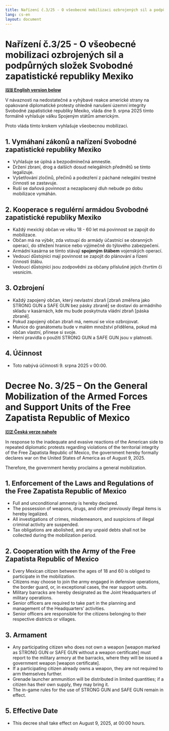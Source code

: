 ```yaml
---
title: Nařízení č.3/25 - O všeobecné mobilizaci ozbrojených sil a podpůrných složek Svobodné zapatistické republiky Mexiko
lang: cs-en
layout: document
---
```


# Nařízení č.3/25 - O všeobecné mobilizaci ozbrojených sil a podpůrných složek Svobodné zapatistické republiky Mexiko

**[🇬🇧 English version below](#decree-no-325--on-the-general-mobilization-of-the-armed-forces-and-support-units-of-the-free-zapatista-republic-of-mexico)**

V návaznosti na nedostatečné a vyhýbavé reakce americké strany na opakované diplomatické protesty ohledně narušení územní integrity Svobodné zapatistické republiky Mexiko, vláda dne 9. srpna 2025 tímto formálně vyhlašuje válku Spojeným státům americkým.

Proto vláda tímto krokem vyhlašuje všeobecnou mobilizaci.

## 1. Vymáhaní zákonů a nařízení Svobodné zapatistické republiky Mexiko

- Vyhlašuje se úplná a bezpodmínečná amnestie.
- Držení zbraní, drog a dalších dosud nelegálních předmětů se tímto legalizuje.
- Vyšetřování zločinů, přečinů a podezření z páchané nelegální trestné činnosti se zastavuje.
- Ruší se daňová povinnost a nezaplacený dluh nebude po dobu mobilizace vymáhán.

## 2. Kooperace s regulérní armádou Svobodné zapatistické republiky Mexiko

- Každý mexický občan ve věku 18 - 60 let má povinnost se zapojit do mobilizace.
- Občan má na výběr, zda vstoupí do armády účastnící se obranných operací, do střežení hranice nebo výjimečně do týlového zabezpečení.
- Armádní kasárna se tímto stávají **spojeným štábem** vojenských operací.
- Vedoucí důstojníci mají povinnost se zapojit do plánování a řízení činnosti štábu.
- Vedoucí důstojníci jsou zodpovědni za občany příslušné jejich čtvrtím či vesnicím.

## 3. Ozbrojení

- Každý zapojený občan, který nevlastní zbraň [zbraň změřena jako STRONG GUN a SAFE GUN bez pásky zbraně] se dostaví do armádního skladu v kasárnách, kde mu bude poskytnuta vládní zbraň [páska zbraně].
- Pokud zapojený občan zbraň má, nemusí se více ozbrojovat.
- Munice do granátometu bude v malém množství přidělena, pokud má občan vlastní, přinese si svoje.
- Herní pravidla o použití STRONG GUN a SAFE GUN jsou v platnosti.

## 4. Účinnost

- Toto nabývá účinnosti 9. srpna 2025 v 00:00.  

# Decree No. 3/25 – On the General Mobilization of the Armed Forces and Support Units of the Free Zapatista Republic of Mexico

**[🇨🇿 Česká verze nahoře](#nařízení-č325---o-všeobecné-mobilizaci-ozbrojených-sil-a-podpůrných-složek-svobodné-zapatistické-republiky-mexiko)**

In response to the inadequate and evasive reactions of the American side to repeated diplomatic protests regarding violations of the territorial integrity of the Free Zapatista Republic of Mexico, the government hereby formally declares war on the United States of America as of August 9, 2025.

Therefore, the government hereby proclaims a general mobilization.

## 1. Enforcement of the Laws and Regulations of the Free Zapatista Republic of Mexico

- Full and unconditional amnesty is hereby declared.
- The possession of weapons, drugs, and other previously illegal items is hereby legalized.
- All investigations of crimes, misdemeanors, and suspicions of illegal criminal activity are suspended.
- Tax obligations are abolished, and any unpaid debts shall not be collected during the mobilization period.

## 2. Cooperation with the Army of the Free Zapatista Republic of Mexico

- Every Mexican citizen between the ages of 18 and 60 is obliged to participate in the mobilization.
- Citizens may choose to join the army engaged in defensive operations, the border guard, or, in exceptional cases, the rear support units.
- Military barracks are hereby designated as the Joint Headquarters of military operations.
- Senior officers are required to take part in the planning and management of the Headquarters’ activities.
- Senior officers are responsible for the citizens belonging to their respective districts or villages.

## 3. Armament

- Any participating citizen who does not own a weapon [weapon marked as STRONG GUN or SAFE GUN without a weapon certificate] must report to the military armory at the barracks, where they will be issued a government weapon [weapon certificate].
- If a participating citizen already owns a weapon, they are not required to arm themselves further.
- Grenade launcher ammunition will be distributed in limited quantities; if a citizen has their own supply, they may bring it.
- The in-game rules for the use of STRONG GUN and SAFE GUN remain in effect.

## 5. Effective Date

- This decree shall take effect on August 9, 2025, at 00:00 hours.
